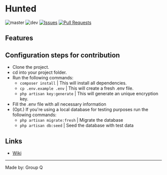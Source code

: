 # Hunted
![master](https://img.shields.io/github/workflow/status/lderkzen/SOPROJ11Q/Laravel/dev?label=master)
![dev](https://img.shields.io/github/workflow/status/lderkzen/SOPROJ11Q/Laravel/dev?label=dev)
[![Issues](https://img.shields.io/github/issues/lderkzen/SOPROJ11Q)](https://github.com/lderkzen/SOPROJ11Q/issues)
[![Pull Requests](https://img.shields.io/github/issues-pr/lderkzen/SOPROJ11Q)](https://github.com/lderkzen/SOPROJ11Q/pulls)

## Features


## Configuration steps for contribution
- Clone the project.
- cd into your project folder.
- Run the following commands:
  - `composer install` | This will install all dependencies.
  - `cp .env.example .env` | This will create a fresh .env file.
  - `php artisan key:generate` | This will generate an unique encryption key.
- Fill the .env file with all necessary information
- (Opt.) If you're using a local database for testing purposes run the following commands:
  - `php artisan migrate:fresh` | Migrate the database
  - `php artisan db:seed` | Seed the database with test data


## Links
- [Wiki](https://github.com/lderkzen/SOPROJ11Q/wiki)


---
Made by: Group Q
